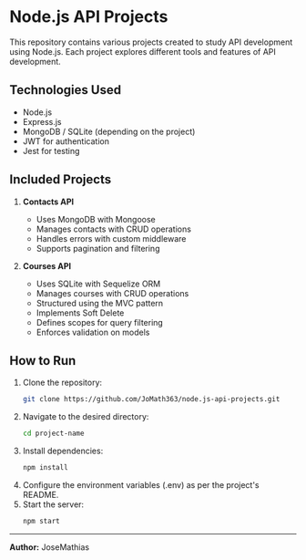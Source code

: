 # Node.js API Projects

This repository contains various projects created to study API development using Node.js. Each project explores different tools and features of API development.

## Technologies Used
- Node.js
- Express.js
- MongoDB / SQLite (depending on the project)
- JWT for authentication
- Jest for testing

## Included Projects
1. **Contacts API**  
   - Uses MongoDB with Mongoose  
   - Manages contacts with CRUD operations
   - Handles errors with custom middleware  
   - Supports pagination and filtering 

2. **Courses API**
   - Uses SQLite with Sequelize ORM  
   - Manages courses with CRUD operations  
   - Structured using the MVC pattern  
   - Implements Soft Delete
   - Defines scopes for query filtering
   - Enforces validation on models  

## How to Run
1. Clone the repository:
   ```sh
   git clone https://github.com/JoMath363/node.js-api-projects.git
   ```
2. Navigate to the desired directory:
   ```sh
   cd project-name
   ```
3. Install dependencies:
   ```sh
   npm install
   ```
4. Configure the environment variables (.env) as per the project's README.
5. Start the server:
   ```sh
   npm start
   ```

---

**Author:** JoseMathias



